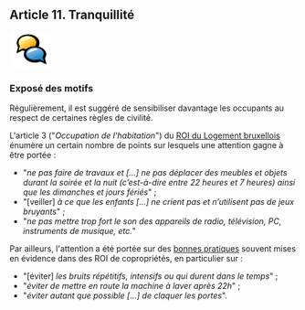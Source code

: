 ## Article 11. Tranquillité

![](icon_feedback.png "Vivre ensemble")

### Exposé des motifs

Régulièrement, il est suggéré de sensibiliser davantage les occupants au respect de certaines règles de civilité.

L'article 3 ("*Occupation de l'habitation*") du [ROI du Logement bruxellois](ROI_Logement_Bxl_2016.pdf) énumère un certain nombre de points sur lesquels une attention gagne à être portée :  

* "*ne pas faire de travaux et [...] ne pas déplacer des meubles et objets durant la soirée et la nuit (c’est-à-dire entre 22 heures et 7 heures) ainsi que les dimanches et jours fériés*" ;  
* "[veiller] *à ce que les enfants [...] ne crient pas et n’utilisent pas de jeux bruyants*" ;
* "*ne pas mettre trop fort le son des appareils de radio, télévision, PC, instruments de musique, etc.*"

Par ailleurs, l'attention a été portée sur des [bonnes pratiques](https://www.evernote.com/shard/s122/sh/4ccb85a6-b820-4148-be43-e1a0a6867fff/f1fcfeace8e6cb783dd2de4e13dd0ec9) souvent mises en évidence dans des ROI de copropriétés, en particulier sur : 

 * "[éviter] *les bruits répétitifs, intensifs ou qui durent dans le temps*" ;  
 * "*éviter de mettre en route la machine à laver après 22h*" ;  
 * "*éviter autant que possible [...] de claquer les portes*".
